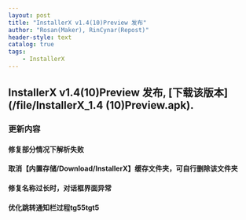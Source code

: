 ```yaml
---
layout: post
title: "InstallerX v1.4(10)Preview 发布"
author: "Rosan(Maker), RinCynar(Repost)"
header-style: text
catalog: true
tags:
    - InstallerX
---
```


## InstallerX v1.4(10)Preview 发布, [下载该版本](/file/InstallerX_1.4 (10)Preview.apk).

### 更新内容

#### 修复部分情况下解析失败

#### 取消【内置存储/Download/InstallerX】缓存文件夹，可自行删除该文件夹

#### 修复名称过长时，对话框界面异常

#### 优化跳转通知栏过程tg55tgt5